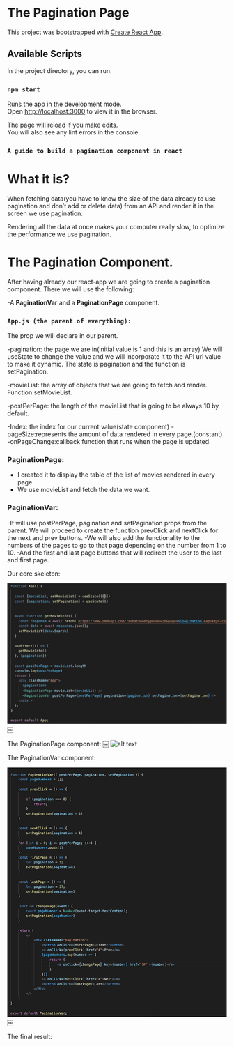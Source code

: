 # The Pagination Page

This project was bootstrapped with [Create React App](https://github.com/facebook/create-react-app).

## Available Scripts

In the project directory, you can run:

### `npm start`

Runs the app in the development mode.\
Open [http://localhost:3000](http://localhost:3000) to view it in the browser.

The page will reload if you make edits.\
You will also see any lint errors in the console.

### `A guide to build a pagination component in react`

# What it is?
When fetching data(you have to know the size of the data already to use pagination and don’t add or delete data) from an API and render it in the screen we use pagination.

Rendering all the data at once makes your computer really slow, to optimize the performance we use pagination.


# The Pagination Component.

After having already our react-app we are going to create a pagination component.
There we will use the following:

-A **PaginationVar** and a **PaginationPage** component.

### `App.js (the parent of everything):`

The prop we will declare in our parent.

-pagination: the page we are in(initial value is 1 and this is an array)
We will useState to change the value and we will incorporate it to the API url value to make it dynamic.
The state is pagination and the function is setPagination.

-movieList: the array of objects that we are going to fetch and render.
Function setMovieList.

-postPerPage: the length of the movieList that is going to be always 10 by default.


-Index: the index for our current value(state component)
-pageSize:represents the amount of data rendered in every page.(constant)
-onPageChange:callback function that runs when the page is updated.

### PaginationPage:
- I created it to display the table of the list of movies rendered in every page.
- We use movieList and fetch the data we want.

### PaginationVar:

-It will use postPerPage, pagination and setPagination props from the parent.
We will proceed to create the function prevClick and nextClick for the next and prev buttons.
-We will also add the functionality to the numbers of the pages to go to that page depending on the number from 1 to 10.
-And the first and last page buttons that will redirect the user to the last and first page.
 

Our core skeleton:

![alt text](screens/app.png)
￼

The PaginationPage component:
￼
![alt text](screens/pagiantionpage.png)

The PaginationVar component:

![alt text](screens/paginationvar.png)
￼

The final result:

